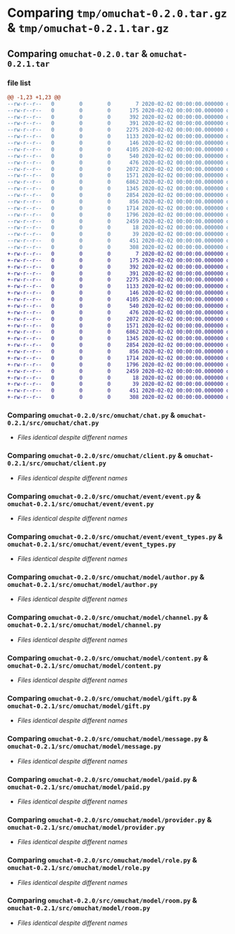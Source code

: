# Comparing `tmp/omuchat-0.2.0.tar.gz` & `tmp/omuchat-0.2.1.tar.gz`

## Comparing `omuchat-0.2.0.tar` & `omuchat-0.2.1.tar`

### file list

```diff
@@ -1,23 +1,23 @@
--rw-r--r--   0        0        0        7 2020-02-02 00:00:00.000000 omuchat-0.2.0/.python-version
--rw-r--r--   0        0        0      175 2020-02-02 00:00:00.000000 omuchat-0.2.0/.vscode/settings.json
--rw-r--r--   0        0        0      392 2020-02-02 00:00:00.000000 omuchat-0.2.0/example/chatlogger.py
--rw-r--r--   0        0        0      391 2020-02-02 00:00:00.000000 omuchat-0.2.0/src/omuchat/__init__.py
--rw-r--r--   0        0        0     2275 2020-02-02 00:00:00.000000 omuchat-0.2.0/src/omuchat/chat.py
--rw-r--r--   0        0        0     1133 2020-02-02 00:00:00.000000 omuchat-0.2.0/src/omuchat/client.py
--rw-r--r--   0        0        0      146 2020-02-02 00:00:00.000000 omuchat-0.2.0/src/omuchat/event/__init__.py
--rw-r--r--   0        0        0     4105 2020-02-02 00:00:00.000000 omuchat-0.2.0/src/omuchat/event/event.py
--rw-r--r--   0        0        0      540 2020-02-02 00:00:00.000000 omuchat-0.2.0/src/omuchat/event/event_types.py
--rw-r--r--   0        0        0      476 2020-02-02 00:00:00.000000 omuchat-0.2.0/src/omuchat/model/__init__.py
--rw-r--r--   0        0        0     2072 2020-02-02 00:00:00.000000 omuchat-0.2.0/src/omuchat/model/author.py
--rw-r--r--   0        0        0     1571 2020-02-02 00:00:00.000000 omuchat-0.2.0/src/omuchat/model/channel.py
--rw-r--r--   0        0        0     6862 2020-02-02 00:00:00.000000 omuchat-0.2.0/src/omuchat/model/content.py
--rw-r--r--   0        0        0     1345 2020-02-02 00:00:00.000000 omuchat-0.2.0/src/omuchat/model/gift.py
--rw-r--r--   0        0        0     2854 2020-02-02 00:00:00.000000 omuchat-0.2.0/src/omuchat/model/message.py
--rw-r--r--   0        0        0      856 2020-02-02 00:00:00.000000 omuchat-0.2.0/src/omuchat/model/paid.py
--rw-r--r--   0        0        0     1714 2020-02-02 00:00:00.000000 omuchat-0.2.0/src/omuchat/model/provider.py
--rw-r--r--   0        0        0     1796 2020-02-02 00:00:00.000000 omuchat-0.2.0/src/omuchat/model/role.py
--rw-r--r--   0        0        0     2459 2020-02-02 00:00:00.000000 omuchat-0.2.0/src/omuchat/model/room.py
--rw-r--r--   0        0        0       18 2020-02-02 00:00:00.000000 omuchat-0.2.0/.gitignore
--rw-r--r--   0        0        0       39 2020-02-02 00:00:00.000000 omuchat-0.2.0/README.md
--rw-r--r--   0        0        0      451 2020-02-02 00:00:00.000000 omuchat-0.2.0/pyproject.toml
--rw-r--r--   0        0        0      308 2020-02-02 00:00:00.000000 omuchat-0.2.0/PKG-INFO
+-rw-r--r--   0        0        0        7 2020-02-02 00:00:00.000000 omuchat-0.2.1/.python-version
+-rw-r--r--   0        0        0      175 2020-02-02 00:00:00.000000 omuchat-0.2.1/.vscode/settings.json
+-rw-r--r--   0        0        0      392 2020-02-02 00:00:00.000000 omuchat-0.2.1/example/chatlogger.py
+-rw-r--r--   0        0        0      391 2020-02-02 00:00:00.000000 omuchat-0.2.1/src/omuchat/__init__.py
+-rw-r--r--   0        0        0     2275 2020-02-02 00:00:00.000000 omuchat-0.2.1/src/omuchat/chat.py
+-rw-r--r--   0        0        0     1133 2020-02-02 00:00:00.000000 omuchat-0.2.1/src/omuchat/client.py
+-rw-r--r--   0        0        0      146 2020-02-02 00:00:00.000000 omuchat-0.2.1/src/omuchat/event/__init__.py
+-rw-r--r--   0        0        0     4105 2020-02-02 00:00:00.000000 omuchat-0.2.1/src/omuchat/event/event.py
+-rw-r--r--   0        0        0      540 2020-02-02 00:00:00.000000 omuchat-0.2.1/src/omuchat/event/event_types.py
+-rw-r--r--   0        0        0      476 2020-02-02 00:00:00.000000 omuchat-0.2.1/src/omuchat/model/__init__.py
+-rw-r--r--   0        0        0     2072 2020-02-02 00:00:00.000000 omuchat-0.2.1/src/omuchat/model/author.py
+-rw-r--r--   0        0        0     1571 2020-02-02 00:00:00.000000 omuchat-0.2.1/src/omuchat/model/channel.py
+-rw-r--r--   0        0        0     6862 2020-02-02 00:00:00.000000 omuchat-0.2.1/src/omuchat/model/content.py
+-rw-r--r--   0        0        0     1345 2020-02-02 00:00:00.000000 omuchat-0.2.1/src/omuchat/model/gift.py
+-rw-r--r--   0        0        0     2854 2020-02-02 00:00:00.000000 omuchat-0.2.1/src/omuchat/model/message.py
+-rw-r--r--   0        0        0      856 2020-02-02 00:00:00.000000 omuchat-0.2.1/src/omuchat/model/paid.py
+-rw-r--r--   0        0        0     1714 2020-02-02 00:00:00.000000 omuchat-0.2.1/src/omuchat/model/provider.py
+-rw-r--r--   0        0        0     1796 2020-02-02 00:00:00.000000 omuchat-0.2.1/src/omuchat/model/role.py
+-rw-r--r--   0        0        0     2459 2020-02-02 00:00:00.000000 omuchat-0.2.1/src/omuchat/model/room.py
+-rw-r--r--   0        0        0       18 2020-02-02 00:00:00.000000 omuchat-0.2.1/.gitignore
+-rw-r--r--   0        0        0       39 2020-02-02 00:00:00.000000 omuchat-0.2.1/README.md
+-rw-r--r--   0        0        0      451 2020-02-02 00:00:00.000000 omuchat-0.2.1/pyproject.toml
+-rw-r--r--   0        0        0      308 2020-02-02 00:00:00.000000 omuchat-0.2.1/PKG-INFO
```

### Comparing `omuchat-0.2.0/src/omuchat/chat.py` & `omuchat-0.2.1/src/omuchat/chat.py`

 * *Files identical despite different names*

### Comparing `omuchat-0.2.0/src/omuchat/client.py` & `omuchat-0.2.1/src/omuchat/client.py`

 * *Files identical despite different names*

### Comparing `omuchat-0.2.0/src/omuchat/event/event.py` & `omuchat-0.2.1/src/omuchat/event/event.py`

 * *Files identical despite different names*

### Comparing `omuchat-0.2.0/src/omuchat/event/event_types.py` & `omuchat-0.2.1/src/omuchat/event/event_types.py`

 * *Files identical despite different names*

### Comparing `omuchat-0.2.0/src/omuchat/model/author.py` & `omuchat-0.2.1/src/omuchat/model/author.py`

 * *Files identical despite different names*

### Comparing `omuchat-0.2.0/src/omuchat/model/channel.py` & `omuchat-0.2.1/src/omuchat/model/channel.py`

 * *Files identical despite different names*

### Comparing `omuchat-0.2.0/src/omuchat/model/content.py` & `omuchat-0.2.1/src/omuchat/model/content.py`

 * *Files identical despite different names*

### Comparing `omuchat-0.2.0/src/omuchat/model/gift.py` & `omuchat-0.2.1/src/omuchat/model/gift.py`

 * *Files identical despite different names*

### Comparing `omuchat-0.2.0/src/omuchat/model/message.py` & `omuchat-0.2.1/src/omuchat/model/message.py`

 * *Files identical despite different names*

### Comparing `omuchat-0.2.0/src/omuchat/model/paid.py` & `omuchat-0.2.1/src/omuchat/model/paid.py`

 * *Files identical despite different names*

### Comparing `omuchat-0.2.0/src/omuchat/model/provider.py` & `omuchat-0.2.1/src/omuchat/model/provider.py`

 * *Files identical despite different names*

### Comparing `omuchat-0.2.0/src/omuchat/model/role.py` & `omuchat-0.2.1/src/omuchat/model/role.py`

 * *Files identical despite different names*

### Comparing `omuchat-0.2.0/src/omuchat/model/room.py` & `omuchat-0.2.1/src/omuchat/model/room.py`

 * *Files identical despite different names*

